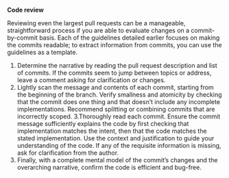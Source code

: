 **Code review**

Reviewing even the largest pull requests can be a manageable, straightforward
process if you are able to evaluate changes on a commit-by-commit basis. Each of 
the guidelines detailed earlier focuses on making the commits readable; to extract
information from commits, you can use the guidelines as a template.
1. Determine the narrative by reading the pull request description and list of
commits. If the commits seem to jump between topics or address, leave a
comment asking for clarification or changes.
2. Lightly scan the message and contents of each commit, starting from the
beginning of the branch. Verify smallness and atomicity by checking that the
commit does one thing and that doesn’t include any incomplete implementations.
Recommend splitting or combining commits that are incorrectly scoped.
3.Thoroughly read each commit. Ensure the commit message sufficiently explains
the code by first checking that implementation matches the intent, then that the
code matches the stated implementation. Use the context and justification to
guide your understanding of the code. If any of the requisite information is missing,
ask for clarification from the author.
4. Finally, with a complete mental model of the commit’s changes and the
overarching narrative, confirm the code is efficient and bug-free.
